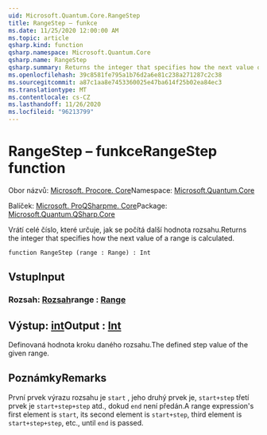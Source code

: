 ```yaml
---
uid: Microsoft.Quantum.Core.RangeStep
title: RangeStep – funkce
ms.date: 11/25/2020 12:00:00 AM
ms.topic: article
qsharp.kind: function
qsharp.namespace: Microsoft.Quantum.Core
qsharp.name: RangeStep
qsharp.summary: Returns the integer that specifies how the next value of a range is calculated.
ms.openlocfilehash: 39c8581fe795a1b76d2a6e81c238a271287c2c38
ms.sourcegitcommit: a87c1aa8e7453360025e47ba614f25b02ea84ec3
ms.translationtype: MT
ms.contentlocale: cs-CZ
ms.lasthandoff: 11/26/2020
ms.locfileid: "96213799"
---
```

# <a name="rangestep-function"></a><span data-ttu-id="8d0b7-102">RangeStep – funkce</span><span class="sxs-lookup"><span data-stu-id="8d0b7-102">RangeStep function</span></span>

<span data-ttu-id="8d0b7-103">Obor názvů: [Microsoft. Procore. Core](xref:Microsoft.Quantum.Core)</span><span class="sxs-lookup"><span data-stu-id="8d0b7-103">Namespace: [Microsoft.Quantum.Core](xref:Microsoft.Quantum.Core)</span></span>

<span data-ttu-id="8d0b7-104">Balíček: [Microsoft. ProQSharpme. Core](https://nuget.org/packages/Microsoft.Quantum.QSharp.Core)</span><span class="sxs-lookup"><span data-stu-id="8d0b7-104">Package: [Microsoft.Quantum.QSharp.Core](https://nuget.org/packages/Microsoft.Quantum.QSharp.Core)</span></span>


<span data-ttu-id="8d0b7-105">Vrátí celé číslo, které určuje, jak se počítá další hodnota rozsahu.</span><span class="sxs-lookup"><span data-stu-id="8d0b7-105">Returns the integer that specifies how the next value of a range is calculated.</span></span>

```qsharp
function RangeStep (range : Range) : Int
```


## <a name="input"></a><span data-ttu-id="8d0b7-106">Vstup</span><span class="sxs-lookup"><span data-stu-id="8d0b7-106">Input</span></span>

### <a name="range--range"></a><span data-ttu-id="8d0b7-107">Rozsah: [Rozsah](xref:microsoft.quantum.lang-ref.range)</span><span class="sxs-lookup"><span data-stu-id="8d0b7-107">range : [Range](xref:microsoft.quantum.lang-ref.range)</span></span>





## <a name="output--int"></a><span data-ttu-id="8d0b7-108">Výstup: [int](xref:microsoft.quantum.lang-ref.int)</span><span class="sxs-lookup"><span data-stu-id="8d0b7-108">Output : [Int](xref:microsoft.quantum.lang-ref.int)</span></span>

<span data-ttu-id="8d0b7-109">Definovaná hodnota kroku daného rozsahu.</span><span class="sxs-lookup"><span data-stu-id="8d0b7-109">The defined step value of the given range.</span></span>

## <a name="remarks"></a><span data-ttu-id="8d0b7-110">Poznámky</span><span class="sxs-lookup"><span data-stu-id="8d0b7-110">Remarks</span></span>

<span data-ttu-id="8d0b7-111">První prvek výrazu rozsahu je `start` , jeho druhý prvek je, `start+step` třetí prvek je `start+step+step` atd., dokud `end` není předán.</span><span class="sxs-lookup"><span data-stu-id="8d0b7-111">A range expression's first element is `start`, its second element is `start+step`, third element is `start+step+step`, etc., until `end` is passed.</span></span>